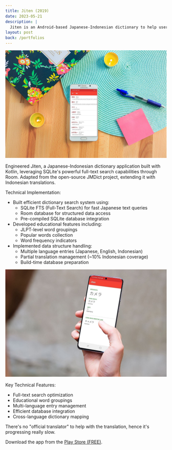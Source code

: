 ```yaml
---
title: Jiten (2019)
date: 2023-05-21
description: |
  Jiten is an Android-based Japanese-Indonesian dictionary to help user browse words using katakana, hiragana, and kanji.
layout: post
back: /portfolios
---
```


<img src="/assets/images/portfolios/jiten-1.jpg" class="h-96 w-full object-cover"/>


Engineered Jiten, a Japanese-Indonesian dictionary application built with Kotlin, leveraging SQLite's powerful full-text search capabilities through Room. Adapted from the open-source JMDict project, extending it with Indonesian translations.

Technical Implementation:
- Built efficient dictionary search system using:
  - SQLite FTS (Full-Text Search) for fast Japanese text queries
  - Room database for structured data access
  - Pre-compiled SQLite database integration
- Developed educational features including:
  - JLPT-level word groupings
  - Popular words collection
  - Word frequency indicators
- Implemented data structure handling:
  - Multiple language entries (Japanese, English, Indonesian)
  - Partial translation management (~10% Indonesian coverage)
  - Build-time database preparation

<img src="/assets/images/portfolios/jiten-2.jpg" class="h-96 w-full object-cover"/>

Key Technical Features:
- Full-text search optimization
- Educational word groupings
- Multi-language entry management
- Efficient database integration
- Cross-language dictionary mapping

There's no "official translator" to help with the translation, hence it's progressing really slow. 

Download the app from the <a href="https://play.google.com/store/apps/details?id=id.droidindonesia.jiten" target="_blank">Play Store (FREE)</a>.
